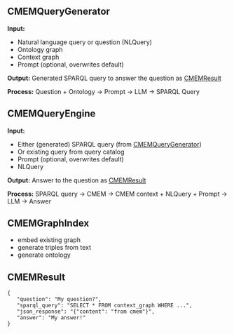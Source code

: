 ## CMEMQueryGenerator
**Input:**
- Natural language query or question (NLQuery)
- Ontology graph
- Context graph
- Prompt (optional, overwrites default)

**Output:** Generated SPARQL query to answer the question as [CMEMResult](#CMEMResult)

**Process:** Question + Ontology -> Prompt -> LLM -> SPARQL Query

## CMEMQueryEngine
**Input:**
- Either (generated) SPARQL query  (from [CMEMQueryGenerator](#CMEMQueryGenerator))
- Or existing query from query catalog
- Prompt (optional, overwrites default)
- NLQuery

**Output:** Answer to the question as [CMEMResult](#CMEMResult)

**Process:** SPARQL query -> CMEM -> CMEM context + NLQuery + Prompt -> LLM -> Answer

## CMEMGraphIndex
- embed existing graph
- generate triples from text
- generate ontology

## CMEMResult
```
{
   "question": "My question?",
   "sparql_query": "SELECT * FROM context_graph WHERE ...",
   "json_response": "{"content": "from cmem"}",
   "answer": "My answer!"
}
```
